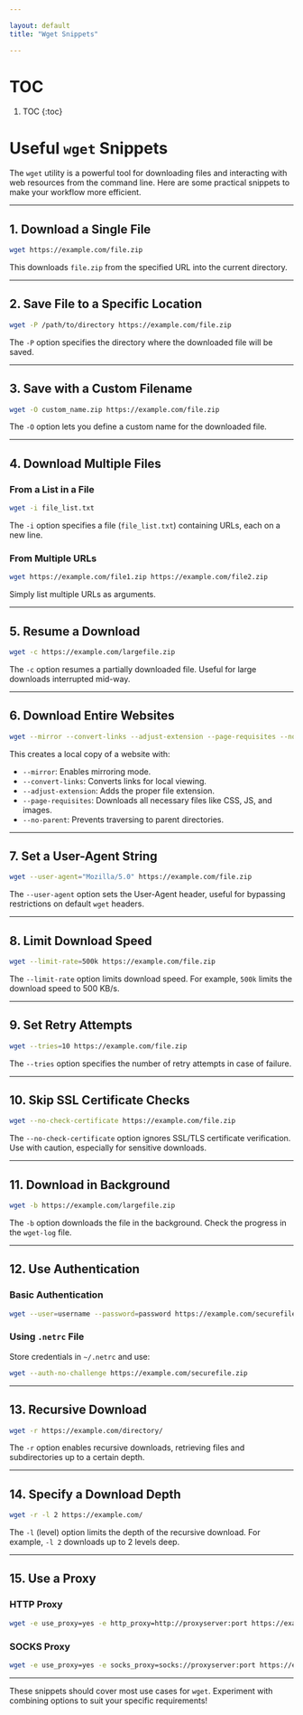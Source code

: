 ```yaml
---

layout: default
title: "Wget Snippets"

---
```


# TOC 

1. TOC 
{:toc}

# Useful `wget` Snippets

The `wget` utility is a powerful tool for downloading files and interacting with web resources from the command line. Here are some practical snippets to make your workflow more efficient.

---

## 1. Download a Single File

```bash
wget https://example.com/file.zip
```

This downloads `file.zip` from the specified URL into the current directory.

---

## 2. Save File to a Specific Location

```bash
wget -P /path/to/directory https://example.com/file.zip
```

The `-P` option specifies the directory where the downloaded file will be saved.

---

## 3. Save with a Custom Filename

```bash
wget -O custom_name.zip https://example.com/file.zip
```

The `-O` option lets you define a custom name for the downloaded file.

---

## 4. Download Multiple Files

### From a List in a File

```bash
wget -i file_list.txt
```

The `-i` option specifies a file (`file_list.txt`) containing URLs, each on a new line.

### From Multiple URLs

```bash
wget https://example.com/file1.zip https://example.com/file2.zip
```

Simply list multiple URLs as arguments.

---

## 5. Resume a Download

```bash
wget -c https://example.com/largefile.zip
```

The `-c` option resumes a partially downloaded file. Useful for large downloads interrupted mid-way.

---

## 6. Download Entire Websites

```bash
wget --mirror --convert-links --adjust-extension --page-requisites --no-parent https://example.com/
```

This creates a local copy of a website with:
- `--mirror`: Enables mirroring mode.
- `--convert-links`: Converts links for local viewing.
- `--adjust-extension`: Adds the proper file extension.
- `--page-requisites`: Downloads all necessary files like CSS, JS, and images.
- `--no-parent`: Prevents traversing to parent directories.

---

## 7. Set a User-Agent String

```bash
wget --user-agent="Mozilla/5.0" https://example.com/file.zip
```

The `--user-agent` option sets the User-Agent header, useful for bypassing restrictions on default `wget` headers.

---

## 8. Limit Download Speed

```bash
wget --limit-rate=500k https://example.com/file.zip
```

The `--limit-rate` option limits download speed. For example, `500k` limits the download speed to 500 KB/s.

---

## 9. Set Retry Attempts

```bash
wget --tries=10 https://example.com/file.zip
```

The `--tries` option specifies the number of retry attempts in case of failure.

---

## 10. Skip SSL Certificate Checks

```bash
wget --no-check-certificate https://example.com/file.zip
```

The `--no-check-certificate` option ignores SSL/TLS certificate verification. Use with caution, especially for sensitive downloads.

---

## 11. Download in Background

```bash
wget -b https://example.com/largefile.zip
```

The `-b` option downloads the file in the background. Check the progress in the `wget-log` file.

---

## 12. Use Authentication

### Basic Authentication

```bash
wget --user=username --password=password https://example.com/securefile.zip
```

### Using `.netrc` File

Store credentials in `~/.netrc` and use:

```bash
wget --auth-no-challenge https://example.com/securefile.zip
```

---

## 13. Recursive Download

```bash
wget -r https://example.com/directory/
```

The `-r` option enables recursive downloads, retrieving files and subdirectories up to a certain depth.

---

## 14. Specify a Download Depth

```bash
wget -r -l 2 https://example.com/
```

The `-l` (level) option limits the depth of the recursive download. For example, `-l 2` downloads up to 2 levels deep.

---

## 15. Use a Proxy

### HTTP Proxy

```bash
wget -e use_proxy=yes -e http_proxy=http://proxyserver:port https://example.com/file.zip
```

### SOCKS Proxy

```bash
wget -e use_proxy=yes -e socks_proxy=socks://proxyserver:port https://example.com/file.zip
```

---

These snippets should cover most use cases for `wget`. Experiment with combining options to suit your specific requirements!
